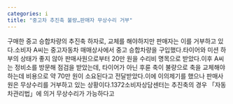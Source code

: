 ```yaml
---
categories: i
title: "중고차 추진축 불량…판매자 무상수리 거부"
---
```

구매한 중고 승합차량의 추진축 하자로, 교체를 해야하지만 판매자는 이를 거부하고 있다.소비자 A씨는 중고자동차 매매상사에서 중고 승합차량을 구입했다.타이어와 미션 하부의 상태가 좋지 않아 판매사원으로부터 20만 원을 수리비 명목으로 받았다.이후 A씨는 정비소를 방문해 점검을 받았는데, 타이어가 아닌 후륜 축이 불량으로 축을 교체해야 하는데 비용으로 약 70만 원이 소요된다고 전달받았다.이에 이의제기를 했으나 판매사원은 무상수리를 거부하고 있는 상황이다.1372소비자상담센터는 추진축의 경우 「자동차관리법」에 의거 무상수리가 가능하다고